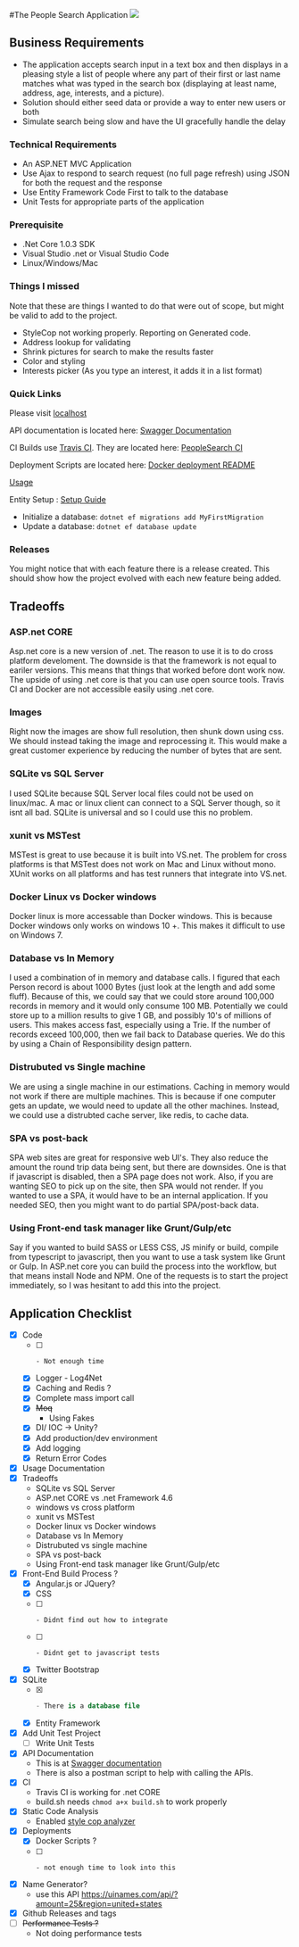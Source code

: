 #The People Search Application ![](https://travis-ci.org/supermitsuba/PeopleSearch.svg?branch=master)

## Business Requirements

- The application accepts search input in a text box and then displays in a pleasing style a list of people where any part of their first or last name matches what was typed in the search box (displaying at least name, address, age, interests, and a picture). 
- Solution should either seed data or provide a way to enter new users or both
- Simulate search being slow and have the UI gracefully handle the delay

### Technical Requirements

- An ASP.NET MVC Application 
- Use Ajax to respond to search request (no full page refresh) using JSON for both the request and the response
- Use Entity Framework Code First to talk to the database
- Unit Tests for appropriate parts of the application

### Prerequisite

- .Net Core 1.0.3 SDK
- Visual Studio .net or Visual Studio Code
- Linux/Windows/Mac

### Things I missed

Note that these are things I wanted to do that were out of scope, but might be valid to add to the project.

- StyleCop not working properly.  Reporting on Generated code.
- Address lookup for validating
- Shrink pictures for search to make the results faster
- Color and styling
- Interests picker (As you type an interest, it adds it in a list format)

### Quick Links

Please visit [localhost](http://localhost:8000/people)

API documentation is located here: [Swagger Documentation](https://github.com/supermitsuba/PeopleSearch/tree/master/documentation)

CI Builds use [Travis CI](https://travis-ci.com/).  They are located here: [PeopleSearch CI](https://travis-ci.org/supermitsuba/PeopleSearch)

Deployment Scripts are located here: [Docker deployment README](https://github.com/supermitsuba/PeopleSearch/tree/master/deployment/docker)

[Usage](https://github.com/supermitsuba/PeopleSearch/tree/master/documentation/Usage) 

Entity Setup : [Setup Guide](https://docs.microsoft.com/en-us/ef/core/get-started/netcore/new-db-sqlite)

- Initialize a database: ```dotnet ef migrations add MyFirstMigration```
- Update a database: ```dotnet ef database update```

### Releases

You might notice that with each feature there is a release created.  This should show how the project evolved with each new feature being added.

## Tradeoffs

### ASP.net CORE

Asp.net core is a new version of .net.  The reason to use it is to do cross platform develoment.  The downside is that the framework is not equal to eariler versions.  This means that things that worked before dont work now.  The upside of using .net core is that you can use open source tools.  Travis CI and Docker are not accessible easily using .net core.

### Images

Right now the images are show full resolution, then shunk down using css.  We should instead taking the image and reprocessing it.  This would make a great customer experience by reducing the number of bytes that are sent.

### SQLite vs SQL Server

I used SQLite because SQL Server local files could not be used on linux/mac.  A mac or linux client can connect to a SQL Server though, so it isnt all bad.  SQLite is universal and so I could use this no problem.

### xunit vs MSTest

MSTest is great to use because it is built into VS.net.  The problem for cross platforms is that MSTest does not work on Mac and Linux without mono.  XUnit works on all platforms and has test runners that integrate into VS.net.

### Docker Linux vs Docker windows

Docker linux is more accessable than Docker windows.  This is because Docker windows only works on windows 10 +.  This makes it difficult to use on Windows 7.

### Database vs In Memory

I used a combination of in memory and database calls.  I figured that each Person record is about 1000 Bytes (just look at the length and add some fluff).  Because of this, we could say that we could store around 100,000 records in memory and it would only consume 100 MB.  Potentially we could store up to a million results to give 1 GB, and possibly 10's of millions of users.  This makes access fast, especially using a Trie.  If the number of records exceed 100,000, then we fail back to Database queries.  We do this by using a Chain of Responsibility design pattern.

### Distrubuted vs Single machine

We are using a single machine in our estimations.  Caching in memory would not work if there are multiple machines.  This is because if one computer gets an update, we would need to update all the other machines.  Instead, we could use a distrubted cache server, like redis, to cache data.

### SPA vs post-back 

SPA web sites are great for responsive web UI's.  They also reduce the amount the round trip data being sent, but there are downsides.  One is that if javascript is disabled, then a SPA page does not work.  Also, if you are wanting SEO to pick up on the site, then SPA would not render.  If you wanted to use a SPA, it would have to be an internal application.  If you needed SEO, then you might want to do partial SPA/post-back data.

### Using Front-end task manager like Grunt/Gulp/etc

Say if you wanted to build SASS or LESS CSS, JS minify or build, compile from typescript to javascript, then you want to use a task system like Grunt or Gulp.  In ASP.net core you can build the process into the workflow, but that means install Node and NPM.  One of the requests is to start the project immediately, so I was hesitant to add this into the project.

## Application Checklist

- [X] Code
  - [ ] ~~~Shrink Images~~~
    - Not enough time
  - [X] Logger - Log4Net
  - [X] Caching and Redis ?
  - [X] Complete mass import call
  - [X] ~~Moq~~
    - Using Fakes
  - [X] DI/ IOC -> Unity?
  - [X] Add production/dev environment
  - [X] Add logging
  - [X] Return Error Codes
- [X] Usage Documentation
- [X] Tradeoffs
  - SQLite vs SQL Server
  - ASP.net CORE vs .net Framework 4.6
  - windows vs cross platform
  - xunit vs MSTest
  - Docker linux vs Docker windows
  - Database vs In Memory
  - Distrubuted vs single machine
  - SPA vs post-back 
  - Using Front-end task manager like Grunt/Gulp/etc
- [X] Front-End Build Process ?
  - [X] Angular.js or JQuery?
  - [X] CSS
  - [ ] ~~~JS minify and Bundle~~~
    - Didnt find out how to integrate
  - [ ] ~~~Unit Tests~~~
    - Didnt get to javascript tests
  - [X] Twitter Bootstrap
- [X] SQLite
  - [X] ~~~SQL Scripts~~~
    - There is a database file
  - [X] Entity Framework
- [X] Add Unit Test Project
  - [ ] Write Unit Tests
- [X] API Documentation
  - This is at [Swagger documentation](https://github.com/supermitsuba/PeopleSearch/tree/master/documentation)
  - There is also a postman script to help with calling the APIs.
- [X] CI
  - Travis CI is working for .net CORE
  - build.sh needs ```chmod a+x build.sh``` to work properly
- [X] Static Code Analysis
  - Enabled [style cop analyzer](https://github.com/DotNetAnalyzers/StyleCopAnalyzers/blob/master/documentation/Configuration.md)
- [X] Deployments
  - [X] Docker Scripts ?
  - [ ] ~~~Scripts to deploy to Azure?~~~
    - not enough time to look into this
- [X] Name Generator?
  - use this API https://uinames.com/api/?amount=25&region=united+states
- [X] Github Releases and tags
- [ ] ~~Performance Tests ?~~
  - Not doing performance tests
